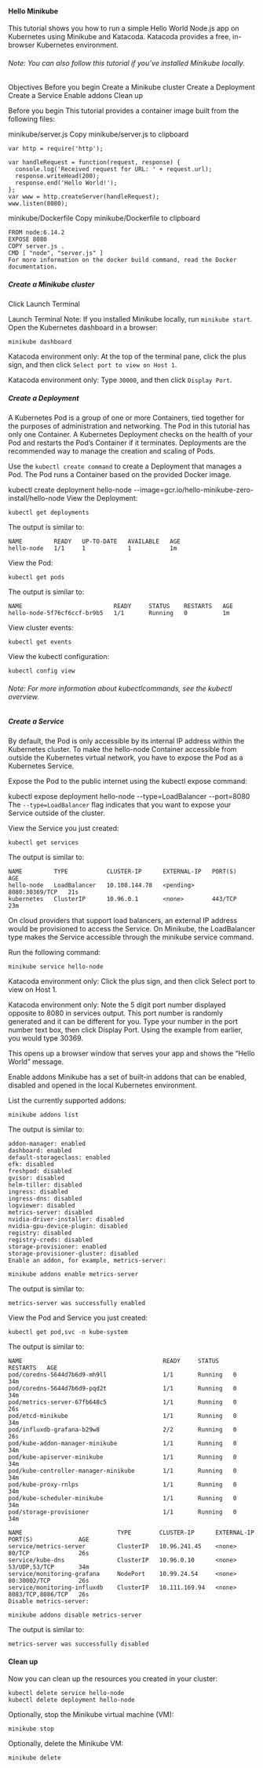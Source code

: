 #### Hello Minikube
This tutorial shows you how to run a simple Hello World Node.js app on Kubernetes using Minikube and Katacoda.
Katacoda provides a free, in-browser Kubernetes environment.

###### Note: You can also follow this tutorial if you’ve installed Minikube locally.

Objectives
Before you begin
Create a Minikube cluster
Create a Deployment
Create a Service
Enable addons
Clean up

Before you begin
This tutorial provides a container image built from the following files:

minikube/server.js Copy minikube/server.js to clipboard
```
var http = require('http');

var handleRequest = function(request, response) {
  console.log('Received request for URL: ' + request.url);
  response.writeHead(200);
  response.end('Hello World!');
};
var www = http.createServer(handleRequest);
www.listen(8080);
```
minikube/Dockerfile Copy minikube/Dockerfile to clipboard
```
FROM node:6.14.2
EXPOSE 8080
COPY server.js .
CMD [ "node", "server.js" ]
For more information on the docker build command, read the Docker documentation.
```

##### Create a Minikube cluster
Click Launch Terminal

Launch Terminal
Note: If you installed Minikube locally, run `minikube start`.
Open the Kubernetes dashboard in a browser:
```
minikube dashboard
```
Katacoda environment only: At the top of the terminal pane, click the plus sign, and then click `Select port to view on Host 1`.

Katacoda environment only: Type `30000`, and then click `Display Port`.

##### Create a Deployment
A Kubernetes Pod is a group of one or more Containers, tied together for the purposes of administration and networking.
The Pod in this tutorial has only one Container. A Kubernetes Deployment checks on the health of your Pod and restarts the Pod’s Container if it terminates. Deployments are the recommended way to manage the creation and scaling of Pods.

Use the `kubectl create command` to create a Deployment that manages a Pod. The Pod runs a Container based on the provided Docker image.

kubectl create deployment hello-node --image=gcr.io/hello-minikube-zero-install/hello-node
View the Deployment:
```
kubectl get deployments
```
The output is similar to:
```
NAME         READY   UP-TO-DATE   AVAILABLE   AGE
hello-node   1/1     1            1           1m
```
View the Pod:
```
kubectl get pods
```
The output is similar to:
```
NAME                          READY     STATUS    RESTARTS   AGE
hello-node-5f76cf6ccf-br9b5   1/1       Running   0          1m
```
View cluster events:
```
kubectl get events
```
View the kubectl configuration:
```
kubectl config view
```
###### Note: For more information about kubectlcommands, see the kubectl overview.
##### Create a Service
By default, the Pod is only accessible by its internal IP address within the Kubernetes cluster. To make the hello-node Container accessible from outside the Kubernetes virtual network, you have to expose the Pod as a Kubernetes Service.

Expose the Pod to the public internet using the kubectl expose command:

kubectl expose deployment hello-node --type=LoadBalancer --port=8080
The `--type=LoadBalancer` flag indicates that you want to expose your Service outside of the cluster.

View the Service you just created:
```
kubectl get services
```
The output is similar to:
```
NAME         TYPE           CLUSTER-IP      EXTERNAL-IP   PORT(S)          AGE
hello-node   LoadBalancer   10.108.144.78   <pending>     8080:30369/TCP   21s
kubernetes   ClusterIP      10.96.0.1       <none>        443/TCP          23m
```
On cloud providers that support load balancers, an external IP address would be provisioned to access the Service. On Minikube, the LoadBalancer type makes the Service accessible through the minikube service command.

Run the following command:
```
minikube service hello-node
```
Katacoda environment only: Click the plus sign, and then click Select port to view on Host 1.

Katacoda environment only: Note the 5 digit port number displayed opposite to 8080 in services output. This port number is randomly generated and it can be different for you. Type your number in the port number text box, then click Display Port. Using the example from earlier, you would type 30369.

This opens up a browser window that serves your app and shows the “Hello World” message.

Enable addons
Minikube has a set of built-in addons that can be enabled, disabled and opened in the local Kubernetes environment.

List the currently supported addons:
```
minikube addons list
```
The output is similar to:
```
addon-manager: enabled
dashboard: enabled
default-storageclass: enabled
efk: disabled
freshpod: disabled
gvisor: disabled
helm-tiller: disabled
ingress: disabled
ingress-dns: disabled
logviewer: disabled
metrics-server: disabled
nvidia-driver-installer: disabled
nvidia-gpu-device-plugin: disabled
registry: disabled
registry-creds: disabled
storage-provisioner: enabled
storage-provisioner-gluster: disabled
Enable an addon, for example, metrics-server:
```

```
minikube addons enable metrics-server
```
The output is similar to:
```
metrics-server was successfully enabled
```
View the Pod and Service you just created:
```
kubectl get pod,svc -n kube-system
```
The output is similar to:
```
NAME                                        READY     STATUS    RESTARTS   AGE
pod/coredns-5644d7b6d9-mh9ll                1/1       Running   0          34m
pod/coredns-5644d7b6d9-pqd2t                1/1       Running   0          34m
pod/metrics-server-67fb648c5                1/1       Running   0          26s
pod/etcd-minikube                           1/1       Running   0          34m
pod/influxdb-grafana-b29w8                  2/2       Running   0          26s
pod/kube-addon-manager-minikube             1/1       Running   0          34m
pod/kube-apiserver-minikube                 1/1       Running   0          34m
pod/kube-controller-manager-minikube        1/1       Running   0          34m
pod/kube-proxy-rnlps                        1/1       Running   0          34m
pod/kube-scheduler-minikube                 1/1       Running   0          34m
pod/storage-provisioner                     1/1       Running   0          34m

NAME                           TYPE        CLUSTER-IP      EXTERNAL-IP   PORT(S)             AGE
service/metrics-server         ClusterIP   10.96.241.45    <none>        80/TCP              26s
service/kube-dns               ClusterIP   10.96.0.10      <none>        53/UDP,53/TCP       34m
service/monitoring-grafana     NodePort    10.99.24.54     <none>        80:30002/TCP        26s
service/monitoring-influxdb    ClusterIP   10.111.169.94   <none>        8083/TCP,8086/TCP   26s
Disable metrics-server:
```

```
minikube addons disable metrics-server
```
The output is similar to:
```
metrics-server was successfully disabled
```

#### Clean up
Now you can clean up the resources you created in your cluster:
```
kubectl delete service hello-node
kubectl delete deployment hello-node
```
Optionally, stop the Minikube virtual machine (VM):

```
minikube stop
```
Optionally, delete the Minikube VM:
```
minikube delete
```
